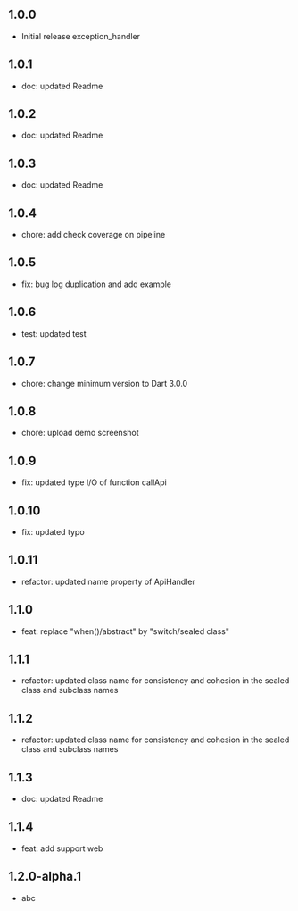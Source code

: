 ## 1.0.0

* Initial release exception_handler

## 1.0.1

* doc: updated Readme

## 1.0.2

* doc: updated Readme

## 1.0.3

* doc: updated Readme

## 1.0.4

* chore: add check coverage on pipeline

## 1.0.5

* fix: bug log duplication and add example

## 1.0.6

* test: updated test

## 1.0.7

* chore: change minimum version to Dart 3.0.0

## 1.0.8

* chore: upload demo screenshot

## 1.0.9

* fix: updated type I/O of function callApi

## 1.0.10

* fix: updated typo

## 1.0.11

* refactor: updated name property of ApiHandler

## 1.1.0

* feat: replace "when()/abstract" by "switch/sealed class"

## 1.1.1

* refactor: updated class name for consistency and cohesion in the sealed class and subclass names

## 1.1.2

* refactor: updated class name for consistency and cohesion in the sealed class and subclass names

## 1.1.3

* doc: updated Readme

## 1.1.4

* feat: add support web

## 1.2.0-alpha.1

* abc
